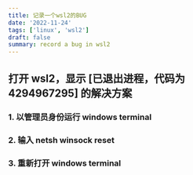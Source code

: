 ```yaml
---
title: 记录一个wsl2的BUG
date: '2022-11-24'
tags: ['linux', 'wsl2']
draft: false
summary: record a bug in wsl2
---
```


## 打开 wsl2，显示 [已退出进程，代码为 4294967295] 的解决方案

### 1. 以管理员身份运行 windows terminal

### 2. 输入 netsh winsock reset

### 3. 重新打开 windows terminal
